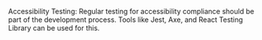 Accessibility Testing: Regular testing for accessibility compliance should be part of the development process. Tools like Jest, Axe, and React Testing Library can be used for this.
